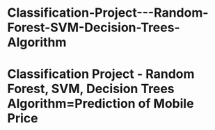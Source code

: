# Classification-Project---Random-Forest-SVM-Decision-Trees-Algorithm
# Classification Project - Random Forest, SVM, Decision Trees Algorithm=Prediction of  Mobile Price 
